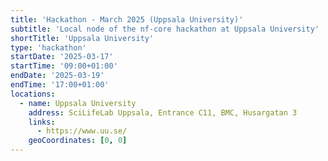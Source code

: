 ```yaml
---
title: 'Hackathon - March 2025 (Uppsala University)'
subtitle: 'Local node of the nf-core hackathon at Uppsala University'
shortTitle: 'Uppsala University'
type: 'hackathon'
startDate: '2025-03-17'
startTime: '09:00+01:00'
endDate: '2025-03-19'
endTime: '17:00+01:00'
locations:
  - name: Uppsala University
    address: SciLifeLab Uppsala, Entrance C11, BMC, Husargatan 3
    links:
      - https://www.uu.se/
    geoCoordinates: [0, 0]
---
```

